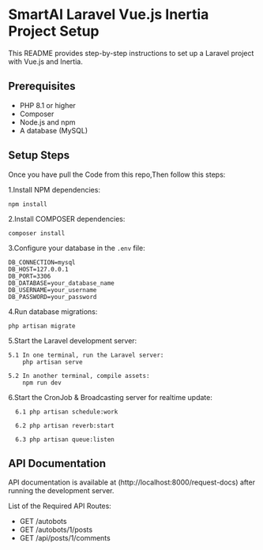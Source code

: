 # SmartAI Laravel Vue.js Inertia Project Setup

This README provides step-by-step instructions to set up a Laravel project with Vue.js and Inertia.

## Prerequisites

- PHP 8.1 or higher
- Composer
- Node.js and npm
- A database (MySQL)

## Setup Steps

Once you have pull the Code from this repo,Then follow this steps:

1.Install NPM dependencies:

    npm install

2.Install COMPOSER dependencies:

    composer install

3.Configure your database in the `.env` file:

    DB_CONNECTION=mysql
    DB_HOST=127.0.0.1
    DB_PORT=3306
    DB_DATABASE=your_database_name
    DB_USERNAME=your_username
    DB_PASSWORD=your_password

4.Run database migrations:

    php artisan migrate

5.Start the Laravel development server:

    5.1 In one terminal, run the Laravel server:
        php artisan serve

    5.2 In another terminal, compile assets:
        npm run dev

6.Start the CronJob & Broadcasting server for realtime update:

      6.1 php artisan schedule:work
      
      6.2 php artisan reverb:start
      
      6.3 php artisan queue:listen

## API Documentation

API documentation is available at (http://localhost:8000/request-docs) after running the development server.

List of the Required API Routes:

- GET /autobots
- GET /autobots/1/posts
- GET /api/posts/1/comments
  